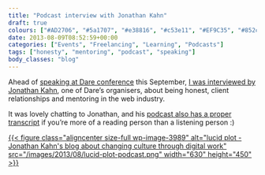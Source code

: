 ```yaml
---
title: "Podcast interview with Jonathan Kahn"
draft: true
colours: ["#AD2706", "#5a1707", "#e38816", "#c53e11", "#EF9C35", "#852c0f", "#F2BF72"]
date: 2013-08-09T08:52:59+00:00
categories: ["Events", "Freelancing", "Learning", "Podcasts"]
tags: ["honesty", "mentoring", "podcast", "speaking"]
body_classes: "blog"
---
```


Ahead of [speaking at Dare conference](/speaking-at-dare-conference/ "Speaking at Dare conference") this September, [I was interviewed by Jonathan Kahn](http://lucidplot.com/2013/08/05/kalbag-podcast/), one of Dare’s organisers, about being honest, client relationships and mentoring in the web industry.

It was lovely chatting to Jonathan, and his [podcast also has a proper transcript](http://lucidplot.com/2013/08/05/kalbag-podcast/) if you’re more of a reading person than a listening person :)

[{{< figure class="aligncenter size-full wp-image-3989" alt="lucid plot - Jonathan Kahn's blog about changing culture through digital work" src="/images/2013/08/lucid-plot-podcast.png" width="630" height="450" >}}](http://lucidplot.com/2013/08/05/kalbag-podcast/)

